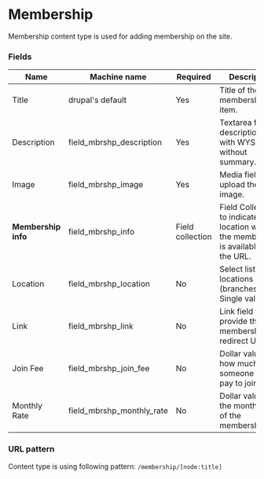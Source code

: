 # Membership
Membership content type is used for adding membership on the site.

### Fields
| Name  | Machine name | Required | Description |
| ------------- | ------------- | ------------- | ------------- |
| Title  | drupal's default  | Yes | Title of the membership item. |
| Description | field\_mbrshp_description | Yes | Textarea for the description/body with WYSIWYG, without summary. |
| Image | field\_mbrshp_image | Yes | Media field to upload the image. |
| **Membership info**  | field\_mbrshp_info | Field collection | Field Collection to indicate the location where the membership is available and the URL.|
| Location | field\_mbrshp_location | No | Select list with locations (branches). Single value. |
| Link | field\_mbrshp_link | No | Link field to provide the membership redirect URL. |
| Join Fee | field\_mbrshp\_join_fee | No | Dollar value for how much someone has to pay to join. |
| Monthly Rate | field\_mbrshp\_monthly_rate | No | Dollar value for the monthly fee of the membership. |

### URL pattern

Content type is using following pattern:
`/membership/[node:title]`
